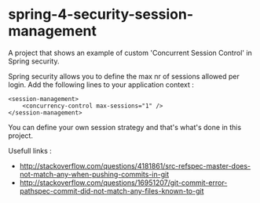 # spring-4-security-session-management

A project that shows an example of custom 'Concurrent Session Control' in Spring security. 

Spring security allows you to define the max nr of sessions allowed per login.
Add the following lines to your application context :

```
<session-management>
	<concurrency-control max-sessions="1" />
</session-management>
```

You can define your own session strategy and that's what's done in this project. 

Usefull links :
- http://stackoverflow.com/questions/4181861/src-refspec-master-does-not-match-any-when-pushing-commits-in-git
- http://stackoverflow.com/questions/16951207/git-commit-error-pathspec-commit-did-not-match-any-files-known-to-git
